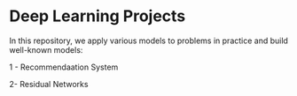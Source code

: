# Deep Learning Projects

In this repository, we apply various models to problems in practice and build well-known models:

1 - Recommendaation System

2- Residual Networks

